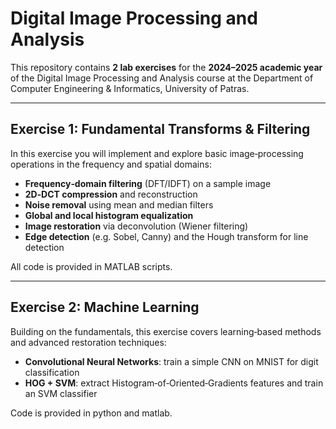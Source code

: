 # Digital Image Processing and Analysis

This repository contains **2 lab exercises** for the **2024–2025 academic year** of the Digital Image Processing and Analysis course at the Department of Computer Engineering & Informatics, University of Patras.

---

## Exercise 1: Fundamental Transforms & Filtering

In this exercise you will implement and explore basic image‐processing operations in the frequency and spatial domains:

- **Frequency‑domain filtering** (DFT/IDFT) on a sample image  
- **2D‑DCT compression** and reconstruction  
- **Noise removal** using mean and median filters  
- **Global and local histogram equalization**  
- **Image restoration** via deconvolution (Wiener filtering)  
- **Edge detection** (e.g. Sobel, Canny) and the Hough transform for line detection  

All code is provided in MATLAB scripts.

---

## Exercise 2: Machine Learning 

Building on the fundamentals, this exercise covers learning‑based methods and advanced restoration techniques:

- **Convolutional Neural Networks**: train a simple CNN on MNIST for digit classification  
- **HOG + SVM**: extract Histogram‑of‑Oriented‑Gradients features and train an SVM classifier  

Code is provided in python and matlab.  

